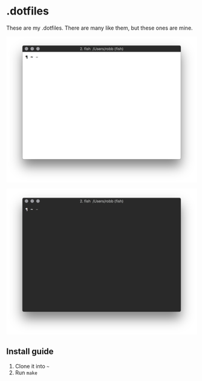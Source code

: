 # .dotfiles

These are my .dotfiles.
There are many like them, but these ones are mine.

<p align="center">
   <img src="img/light.png" width="663px">
</p>

<p align="center">
   <img src="img/dark.png" width="663px">
</p>

## Install guide

1. Clone it into `~`
2. Run `make`
